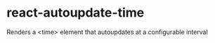 react-autoupdate-time
=====================

Renders a &lt;time> element that autoupdates at a configurable interval
